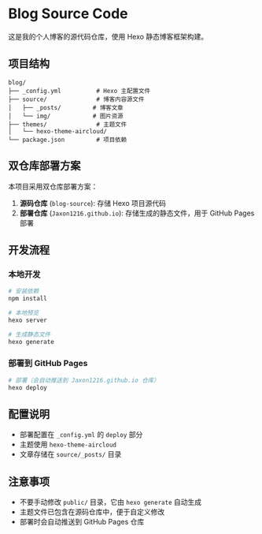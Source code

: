 # Blog Source Code

这是我的个人博客的源代码仓库，使用 Hexo 静态博客框架构建。

## 项目结构

```
blog/
├── _config.yml          # Hexo 主配置文件
├── source/              # 博客内容源文件
│   ├── _posts/         # 博客文章
│   └── img/            # 图片资源
├── themes/              # 主题文件
│   └── hexo-theme-aircloud/
└── package.json         # 项目依赖
```

## 双仓库部署方案

本项目采用双仓库部署方案：

1. **源码仓库** (`blog-source`): 存储 Hexo 项目源代码
2. **部署仓库** (`Jaxon1216.github.io`): 存储生成的静态文件，用于 GitHub Pages 部署

## 开发流程

### 本地开发
```bash
# 安装依赖
npm install

# 本地预览
hexo server

# 生成静态文件
hexo generate
```

### 部署到 GitHub Pages
```bash
# 部署（会自动推送到 Jaxon1216.github.io 仓库）
hexo deploy
```

## 配置说明

- 部署配置在 `_config.yml` 的 `deploy` 部分
- 主题使用 `hexo-theme-aircloud`
- 文章存储在 `source/_posts/` 目录

## 注意事项

- 不要手动修改 `public/` 目录，它由 `hexo generate` 自动生成
- 主题文件已包含在源码仓库中，便于自定义修改
- 部署时会自动推送到 GitHub Pages 仓库 